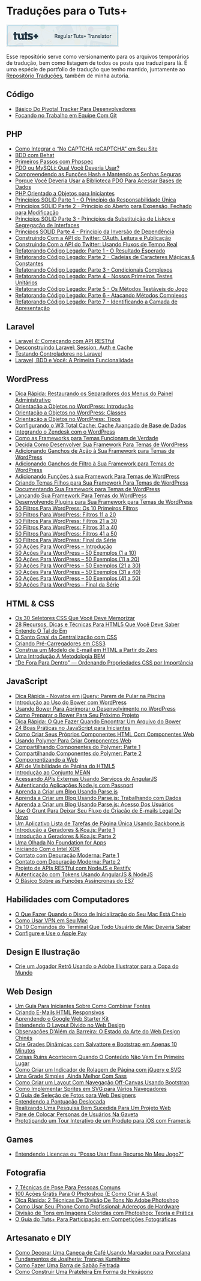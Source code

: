 Traduções para o Tuts+
======================

[![Tradutor oficial Tuts+ para Português](images/300x60-2.png "Tradutor oficial Tuts+ para Português")](http://tutsplus.com/authors/erick-patrick?view=grid)

Esse repositório serve como versionamento para os arquivos temporários de tradução, bem como listagem de todos os posts que traduzi para lá. É uma espécie de portfolio de tradução que tenho mantido, juntamente ao [Repositório Traduções](https://github.com/erickpatrick/traducoes), também de minha autoria.

Código
------
- [Básico Do Pivotal Tracker Para Desenvolvedores](http://code.tutsplus.com/pt/tutorials/pivotal-tracker-101-for-developers--cms-22588)
- [Focando no Trabalho em Equipe Com Git](http://code.tutsplus.com/pt/tutorials/focusing-on-a-team-workflow-with-git--cms-22514)

PHP
---
- [Como Integrar o “No CAPTCHA reCAPTCHA” em Seu Site](http://webdesign.tutsplus.com/pt/tutorials/how-to-integrate-no-captcha-recaptcha-in-your-website--cms-23024)
- [BDD com Behat](https://code.tutsplus.com/pt/tutorials/bdd-with-behat--net-36171)
- [Primeiros Passos com Phpspec](https://code.tutsplus.com/pt/tutorials/getting-started-with-phpspec--cms-20919)
- [PDO ou MySQLi: Qual Você Deveria Usar?](https://code.tutsplus.com/pt/tutorials/pdo-vs-mysqli-which-should-you-use--net-24059)
- [Compreendendo as Funções Hash e Mantendo as Senhas Seguras](https://code.tutsplus.com/pt/tutorials/understanding-hash-functions-and-keeping-passwords-safe--net-17577)
- [Porque Você Deveria Usar a Biblioteca PDO Para Acessar Bases de Dados](https://code.tutsplus.com/pt/tutorials/why-you-should-be-using-phps-pdo-for-database-access--net-12059)
- [PHP Orientado a Objetos para Iniciantes](https://code.tutsplus.com/pt/tutorials/object-oriented-php-for-beginners--net-12762)
- [Princípios SOLID Parte 1 - O Princípio da Responsabilidade Única](http://code.tutsplus.com/pt/tutorials/solid-part-1-the-single-responsibility-principle--net-36074)
- [Princípios SOLID Parte 2 - Princípio do Aberto para Expensão, Fechado para Modificação](http://code.tutsplus.com/pt/tutorials/solid-part-2-the-openclosed-principle--net-36600)
- [Princípios SOLID Parte 3 - Princípios da Substituição de Liskov e Segregação de Interfaces](http://code.tutsplus.com/pt/tutorials/solid-part-3-liskov-substitution-interface-segregation-principles--net-36710)
- [Princípos SOLID Parte 4 - Princípio da Inversão de Dependência](https://code.tutsplus.com/pt/tutorials/solid-part-4-the-dependency-inversion-principle--net-36872)
- [Construindo Com a API do Twitter: OAuth, Leitura e Publicação](http://code.tutsplus.com/pt/tutorials/building-with-the-twitter-api-oauth-reading-and-posting--cms-22193)
- [Construindo Com a API do Twitter: Usando Fluxos de Tempo Real](http://code.tutsplus.com/pt/tutorials/building-with-the-twitter-api-using-real-time-streams--cms-22194)
- [Refatorando Código Legado: Parte 1 - O Resultado Esperado](http://code.tutsplus.com/pt/tutorials/refactoring-legacy-code-part-1-the-golden-master--cms-20331)
- [Refatorando Código Legado: Parte 2 - Cadeias de Caracteres Mágicas & Constantes](http://code.tutsplus.com/pt/tutorials/refactoring-legacy-code-part-2-magic-strings-constants--cms-20527)
- [Refatorando Código Legado: Parte 3 - Condicionais Complexos](http://code.tutsplus.com/pt/tutorials/refactoring-legacy-code-part-3-complex-conditionals--cms-20944)
- [Refatorando Código Legado: Parte 4 - Nossos Primeiros Testes Unitários](http://code.tutsplus.com/pt/tutorials/refactoring-legacy-code-part-4-our-first-unit-tests--cms-21146)
- [Refatorando Código Legado: Parte 5 - Os Métodos Testáveis do Jogo](http://code.tutsplus.com/pt/tutorials/refactoring-legacy-code-part-5-games-testable-methods--cms-21213)
- [Refatorando Código Legado: Parte 6 - Atacando Métodos Complexos](http://code.tutsplus.com/pt/tutorials/refactoring-legacy-code-part-6-attacking-complex-methods--cms-21522)
- [Refatorando Código Legado: Parte 7 - Identificando a Camada de Apresentação](http://code.tutsplus.com/pt/tutorials/refactoring-legacy-code-part-7-identifying-the-presentation-layer--cms-21593)

Laravel
-------
- [Laravel 4: Começando com API RESTful](https://code.tutsplus.com/pt/tutorials/laravel-4-a-start-at-a-restful-api-updated--net-29785)
- [Desconstruindo Laravel: Session, Auth e Cache](https://code.tutsplus.com/pt/tutorials/laravel-unwrapped-session-auth-and-cache--cms-19952)
- [Testando Controladores no Laravel](https://code.tutsplus.com/pt/tutorials/testing-laravel-controllers--net-31456)
- [Laravel, BDD e Você: A Primeira Funcionalidade](http://code.tutsplus.com/pt/tutorials/laravel-bdd-and-you-the-first-feature--cms-22486)

WordPress
---------
- [Dica Rápida: Restaurando os Separadores dos Menus do Painel Administrativo](https://code.tutsplus.com/pt/articles/quick-tip-restore-admin-menu-separators--wp-34850)
- [Orientação a Objetos no WordPress: Introdução](http://code.tutsplus.com/pt/tutorials/object-oriented-programming-in-wordpress-an-introduction--cms-19916)
- [Orientação a Objetos no WordPress: Classes](http://code.tutsplus.com/pt/tutorials/object-oriented-programming-in-wordpress-classes--cms-20021)
- [Orientação a Objetos no WordPress: Tipos](http://code.tutsplus.com/pt/tutorials/object-oriented-programming-in-wordpress-types--cms-20299)
- [Configurando o W3 Total Cache: Cache Avançado de Base de Dados](http://code.tutsplus.com/pt/tutorials/configuring-w3-total-cache-advance-database-cache--cms-21783)
- [Integrando o Zendesk com o WordPress](http://code.tutsplus.com/pt/tutorials/integrating-zendesk-with-wordpress--cms-21411)
- [Como as Frameworks para Temas Funcionam de Verdade](http://code.tutsplus.com/pt/tutorials/how-theme-frameworks-actually-work--cms-21349)
- [Decida Como Desenvolver Sua Framework Para Temas de WordPress](http://code.tutsplus.com/pt/tutorials/deciding-how-to-develop-your-wordpress-theme-framework--cms-21562)
- [Adicionando Ganchos de Ação à Sua Framework para Temas de WordPress](http://code.tutsplus.com/pt/tutorials/adding-action-hooks-to-your-wordpress-theme-framework--cms-21664)
- [Adicionando Ganchos de Filtro à Sua Framework para Temas de WordPress](http://code.tutsplus.com/pt/tutorials/adding-filter-hooks-to-your-wordpress-theme-framework--cms-21779)
- [Adicionando Funções à sua Framework Para Temas de WordPress](http://code.tutsplus.com/pt/tutorials/adding-functions-to-your-wordpress-theme-framework--cms-21717)
- [Criando Temas Filhos para Sua Framework Para Temas de WordPress](http://code.tutsplus.com/pt/tutorials/creating-child-themes-for-your-wordpress-theme-framework--cms-21933)
- [Documentando Sua Framework para Temas de WordPress](http://code.tutsplus.com/pt/tutorials/writing-documentation-for-your-wordpress-theme-framework--cms-21939)
- [Lançando Sua Framework Para Temas do WordPress](http://code.tutsplus.com/pt/tutorials/releasing-your-wordpress-theme-framework--cms-21940)
- [Desenvolvendo Plugins para Sua Framework para Temas de WordPress](http://code.tutsplus.com/pt/tutorials/developing-plugins-for-your-wordpress-theme-framework--cms-21934)
- [50 Filtros Para WordPress: Os 10 Primeiros Filtros](http://code.tutsplus.com/pt/tutorials/50-filters-of-wordpress-the-first-10-filters--cms-21295)
- [50 Filtros Para WordPress: Filtros 11 a 20](http://code.tutsplus.com/pt/tutorials/50-filters-of-wordpress-filters-11-20--cms-21296)
- [50 Filtros Para WordPress: Filtros 21 a 30](http://code.tutsplus.com/pt/tutorials/50-filters-of-wordpress-filters-21-30--cms-21298)
- [50 Filtros Para WordPress: Filtros 31 a 40](http://code.tutsplus.com/pt/tutorials/50-filters-of-wordpress-filters-31-40--cms-21297)
- [50 Filtros Para WordPress: Filtros 41 a 50](http://code.tutsplus.com/pt/tutorials/50-filters-of-wordpress-filters-41-50--cms-21299)
- [50 Filtros Para WordPress: Final da Série](http://code.tutsplus.com/pt/tutorials/50-filters-of-wordpress-series-finale--cms-21300)
- [50 Ações Para WordPress – Introdução](http://code.tutsplus.com/pt/tutorials/fifty-actions-of-wordpress-an-introduction--cms-21577)
- [50 Ações Para WordPress – 50 Exemplos (1 a 10)](http://code.tutsplus.com/pt/tutorials/fifty-actions-of-wordpress-50-examples-1-to-10--cms-21578)
- [50 Ações Para WordPress – 50 Exemplos (11 a 20)](http://code.tutsplus.com/pt/tutorials/fifty-actions-of-wordpress-50-examples-11-to-20--cms-21579)
- [50 Ações Para WordPress – 50 Exemplos (21 a 30)](http://code.tutsplus.com/pt/tutorials/fifty-actions-of-wordpress-50-examples-21-to-30--cms-21580)
- [50 Ações Para WordPress – 50 Exemplos (31 a 40)](http://code.tutsplus.com/pt/tutorials/fifty-actions-of-wordpress-50-examples-31-to-40--cms-21581)
- [50 Ações Para WordPress – 50 Exemplos (41 a 50)](http://code.tutsplus.com/pt/tutorials/fifty-actions-of-wordpress-50-examples-41-to-50--cms-21582)
- [50 Ações Para WordPress – Final da Série](http://code.tutsplus.com/pt/tutorials/fifty-actions-of-wordpress-series-finale--cms-21583)

HTML & CSS
----------
- [Os 30 Seletores CSS Que Você Deve Memorizar](https://code.tutsplus.com/pt/tutorials/the-30-css-selectors-you-must-memorize--net-16048)
- [28 Recursos, Dicas e Técnicas Para HTML5 Que Você Deve Saber](http://code.tutsplus.com/pt/tutorials/28-html5-features-tips-and-techniques-you-must-know--net-13520)
- [Entendo O Tal do Em](http://webdesign.tutsplus.com/pt/articles/taking-the-erm-out-of-ems--webdesign-12321)
- [O Santo Graal da Centralização com CSS](http://webdesign.tutsplus.com/pt/tutorials/the-holy-grail-of-css-centering--cms-22114)
- [Criando Pré-Carregadores em CSS3](http://webdesign.tutsplus.com/pt/tutorials/creating-a-collection-of-css3-animated-pre-loaders--cms-21978)
- [Construa um Modelo de E-mail em HTML a Partir do Zero](http://webdesign.tutsplus.com/pt/articles/build-an-html-email-template-from-scratch--webdesign-12770)
- [Uma Introdução À Metodologia BEM](http://webdesign.tutsplus.com/pt/articles/an-introduction-to-the-bem-methodology--cms-19403)
- [“De Fora Para Dentro” — Ordenando Propriedades CSS por Importância](http://webdesign.tutsplus.com/pt/articles/outside-in-ordering-css-properties-by-importance--cms-21685)

JavaScript
----------
- [Dica Rápida - Novatos em jQuery: Parem de Pular na Piscina](https://code.tutsplus.com/pt/tutorials/quick-tip-jquery-newbs-stop-jumping-in-the-pool--net-22142)
- [Introdução ao Uso do Bower com WordPress](http://code.tutsplus.com/pt/tutorials/an-introduction-to-using-bower-with-wordpress--cms-20501)
- [Usando Bower Para Aprimorar o Desenvolvimento no WordPress](http://code.tutsplus.com/pt/tutorials/using-bower-to-improve-wordpress-development--cms-20524)
- [Como Preparar o Bower Para Seu Próximo Projeto](http://code.tutsplus.com/pt/tutorials/how-to-setup-bower-in-your-next-project--cms-20526)
- [Dica Rápida: O Que Fazer Quando Encontrar Um Arquivo do Bower](http://webdesign.tutsplus.com/pt/tutorials/quick-tip-what-to-do-when-you-encounter-a-bower-file--cms-21162)
- [24 Boas Práticas no JavaScript para Iniciantes](http://code.tutsplus.com/pt/tutorials/24-javascript-best-practices-for-beginners--net-5399)
- [Como Criar Seus Próprios Componentes HTML Com Componentes Web](http://code.tutsplus.com/pt/articles/how-to-create-your-own-html-elements-with-web-components--cms-21524)
- [Usando Polymer Para Criar Componentes Web](http://code.tutsplus.com/pt/tutorials/using-polymer-to-create-web-components--cms-20475)
- [Compartilhando Componentes do Polymer: Parte 1](http://code.tutsplus.com/pt/tutorials/sharing-polymer-components-part-1--cms-21264)
- [Compartilhando Componentes do Polymer: Parte 2](http://code.tutsplus.com/pt/tutorials/sharing-polymer-components-part-2--cms-21497)
- [Componentizando a Web](http://code.tutsplus.com/pt/tutorials/componentizing-the-web--cms-20602)
- [API de Visibilidade de Página do HTML5](http://code.tutsplus.com/pt/articles/html5-page-visibility-api--cms-22021)
- [Introdução ao Conjunto MEAN](http://code.tutsplus.com/pt/tutorials/introduction-to-the-mean-stack--cms-19918)
- [Acessando APIs Externas Usando Serviços do AngularJS](http://code.tutsplus.com/pt/tutorials/accessing-external-apis-using-angularjss-services--cms-21884)
- [Autenticando Aplicações Node.js com Passport](http://code.tutsplus.com/pt/tutorials/authenticating-nodejs-applications-with-passport--cms-21619)
- [Aprenda a Criar um Blog Usando Parse.js](https://code.tutsplus.com/pt/tutorials/get-started-building-your-blog-with-parsejs--cms-21997)
- [Aprenda a Criar um Blog Usando Parse.js: Trabalhando com Dados](http://code.tutsplus.com/pt/tutorials/get-started-building-your-blog-with-parsejs-working-with-data--cms-22047)
- [Aprenda a Criar um Blog Usando Parse.js: Acesso Dos Usuários](http://code.tutsplus.com/pt/tutorials/get-started-building-your-blog-with-parsejs-user-login--cms-22605)
- [Use O Grunt Para Deixar Seu Fluxo de Criação de E-mails Legal De Novo](https://webdesign.tutsplus.com/pt/tutorials/using-grunt-to-make-your-email-design-workflow-fun-again--cms-22223)
- [Um Aplicativo Lista de Tarefas de Página Única Usando Backbone.js](https://code.tutsplus.com/pt/tutorials/single-page-todo-application-with-backbonejs--cms-21417)
- [Introdução a Geradores & Koa.js: Parte 1](http://code.tutsplus.com/pt/tutorials/introduction-to-generators-koajs-part-1--cms-21615)
- [Introdução a Geradores & Koa.js: Parte 2](http://code.tutsplus.com/pt/tutorials/introduction-to-generators-koajs-part-2--cms-21756)
- [Uma Olhada No Foundation for Apps](http://webdesign.tutsplus.com/pt/articles/a-sneak-peek-at-the-next-foundation-for-apps--cms-22540)
- [Iniciando Com o Intel XDK](http://code.tutsplus.com/pt/articles/getting-started-with-intel-xdk--cms-22205)
- [Contato com Depuração Moderna: Parte 1](http://code.tutsplus.com/pt/tutorials/modern-debugging-experience-part-1--cms-22571)
- [Contato com Depuração Moderna: Parte 2](http://code.tutsplus.com/pt/tutorials/modern-debugging-experience-part-2--cms-22584)
- [Projeto de APIs RESTful com NodeJS e Restify](http://code.tutsplus.com/pt/tutorials/restful-api-design-with-nodejs-restify--cms-22637)
- [Autenticação com Tokens Usando AngularJS & NodeJS](http://code.tutsplus.com/pt/tutorials/token-based-authentication-with-angularjs-nodejs--cms-22543)
- [O Básico Sobre as Funções Assíncronas do ES7](http://code.tutsplus.com/pt/tutorials/a-primer-on-es7-async-functions--cms-22367)

Habilidades com Computadores
----------------------------
- [O Que Fazer Quando o Disco de Inicialização do Seu Mac Está Cheio](https://computers.tutsplus.com/pt/tutorials/what-to-do-when-your-macs-startup-disk-is-almost-full--mac-31780)
- [Como Usar VPN em Seu Mac](https://computers.tutsplus.com/pt/tutorials/how-to-use-vpn-on-your-mac--mac-46053)
- [Os 10 Comandos do Terminal Que Todo Usuário de Mac Deveria Saber](http://computers.tutsplus.com/pt/tutorials/10-terminal-commands-that-every-mac-user-should-know--mac-4825)
- [Configure e Use o Apple Pay](http://computers.tutsplus.com/pt/tutorials/setup-and-use-apple-pay--cms-22603)

Design E Ilustração
-------------------
- [Crie um Jogador Retrô Usando o Adobe Illustrator para a Copa do Mundo](https://design.tutsplus.com/pt/tutorials/create-a-retro-footballer-in-adobe-illustrator-for-the-world-cup--cms-20827)

Web  Design
-----------
- [Um Guia Para Iniciantes Sobre Como Combinar Fontes](https://webdesign.tutsplus.com/pt/articles/a-beginners-guide-to-pairing-fonts--webdesign-5706)
- [Criando E-Mails HTML Responsivos](http://webdesign.tutsplus.com/pt/articles/creating-a-simple-responsive-html-email--webdesign-12978)
- [Aprendendo o Google Web Starter Kit](http://webdesign.tutsplus.com/pt/tutorials/get-up-and-running-with-google-web-starter-kit--cms-21495)
- [Entendendo O Layout Divido no Web Design](http://webdesign.tutsplus.com/pt/articles/understanding-the-split-layout-in-web-design--webdesign-9551)
- [Observações D'Além da Barreira: O Estado da Arte do Web Design Chinês](https://webdesign.tutsplus.com/pt/articles/notes-from-behind-the-firewall-the-state-of-web-design-in-china--cms-22281)
- [Crie Grades Dinâmicas com Salvattore e Bootstrap em Apenas 10 Minutos](http://webdesign.tutsplus.com/pt/tutorials/build-a-dynamic-grid-with-salvattore-and-bootstrap-in-10-minutes--cms-20410)
- [Coisas Ruins Acontecem Quando O Conteúdo Não Vem Em Primeiro Lugar](http://webdesign.tutsplus.com/pt/articles/bad-things-happen-when-you-dont-put-content-first--cms-21197)
- [Como Criar um Indicador de Rolagem de Página com jQuery e SVG](http://webdesign.tutsplus.com/pt/tutorials/how-to-build-a-page-scroll-progress-indicator-with-jquery-and-svg--cms-20881)
- [Uma Grade Simples, Ainda Melhor Com Sass](http://webdesign.tutsplus.com/pt/tutorials/a-simple-responsive-grid-made-even-better-with-sass--cms-21540)
- [Como Criar um Layout Com Navegação Off-Canvas Usando Bootstrap](http://webdesign.tutsplus.com/pt/tutorials/how-to-build-an-off-canvas-navigation-layout-with-bootstrap--cms-21991)
- [Como Implementar Sprites em SVG para Vários Navegadores](http://webdesign.tutsplus.com/pt/tutorials/how-to-implement-cross-browser-svg-sprites--cms-22427)
- [O Guia de Seleção de Fotos para Web Designers](http://webdesign.tutsplus.com/pt/tutorials/the-web-designers-guide-to-photo-selection--cms-21592)
- [Entendendo a Pontuação Deslocada](http://webdesign.tutsplus.com/pt/articles/getting-the-hang-of-hanging-punctuation--cms-19890)
- [Realizando Uma Pesquisa Bem Sucedida Para Um Projeto Web](http://webdesign.tutsplus.com/pt/articles/carrying-out-successful-research-for-a-web-project--cms-20828)
- [Pare de Colocar Personas de Usuários Na Gaveta](http://webdesign.tutsplus.com/pt/articles/stop-putting-user-personas-in-your-desk-drawer--cms-22625)
- [Prototipando um Tour Interativo de um Produto para iOS com Framer.js](http://webdesign.tutsplus.com/pt/tutorials/prototyping-an-interactive-ios-product-tour-with-framerjs--cms-22268)

Games
-----
- [Entendendo Licenças ou “Posso Usar Esse Recurso No Meu Jogo?”](http://gamedevelopment.tutsplus.com/pt/articles/understanding-licenses-or-can-i-use-this-asset-in-my-game--cms-22510)

Fotografia
----------
- [7 Técnicas de Pose Para Pessoas Comuns](http://photography.tutsplus.com/pt/tutorials/7-posing-techniques-for-non-models--photo-15608)
- [100 Ações Grátis Para O Photoshop (E Como Criar A Sua)](http://photography.tutsplus.com/pt/articles/100-free-photoshop-actions-and-how-to-make-your-own--photo-3502)
- [Dica Rápida: 2 Técnicas De Divisão De Tons No Adobe Photoshop](http://photography.tutsplus.com/pt/tutorials/quick-tip-2-split-toning-techniques-in-adobe-photoshop--photo-4425)
- [Como Usar Seu iPhone Como Profissional: Adereços de Hardware](http://photography.tutsplus.com/pt/tutorials/how-to-use-your-iphone-like-a-pro-hardware-add-ons--cms-22659)
- [Divisão de Tons em Imagens Coloridas com Photoshop: Teoria e Prática](http://photography.tutsplus.com/pt/tutorials/split-toning-colour-pictures-in-photoshop-theory-and-practice--cms-22568)
- [O Guia do Tuts+ Para Participação em Competições Fotográficas](http://photography.tutsplus.com/pt/articles/the-tuts-guide-to-applying-to-photography-contests--cms-22635)

Artesanato e DIY
----------------
- [Como Decorar Uma Caneca de Café Usando Marcador para Porcelana](http://crafts.tutsplus.com/pt/tutorials/how-to-decorate-a-coffee-mug-using-a-porcelain-marker--craft-7454)
- [Fundamentos de Joalheria: Tranças Kumihimo](https://crafts.tutsplus.com/pt/tutorials/jewellery-fundamentals-how-to-kumihimo-braid--cms-21848)
- [Como Fazer Uma Barra de Sabão Feltrada](http://crafts.tutsplus.com/pt/tutorials/how-to-make-a-bar-of-felted-soap--cms-21090)
- [Como Construir Uma Prateleira Em Forma de Hexágono](http://crafts.tutsplus.com/pt/tutorials/how-to-make-a-hexagon-display-shelf--cms-20387)